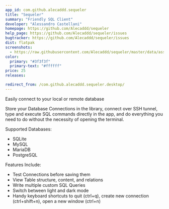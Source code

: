 ```yaml
---
app_id: com.github.alecaddd.sequeler
title: "Sequeler"
summary: "Friendly SQL Client"
developer: "Alessandro Castellani"
homepage: https://github.com/Alecaddd/sequeler
help_page: https://github.com/Alecaddd/sequeler/issues
bugtracker: https://github.com/Alecaddd/sequeler/issues
dist: flatpak
screenshots:
  - https://raw.githubusercontent.com/Alecaddd/sequeler/master/data/assets/screenshots/sequeler-screenshot.png
color:
  primary: "#3f3f3f"
  primary-text: "#ffffff"
price: 25
releases:

redirect_from: /com.github.alecaddd.sequeler.desktop/
---
```


<p>Easily connect to your local or remote database</p>
<p>Store your Database Connections in the library, connect over SSH tunnel, type and execute SQL commands directly in the app, and do everything you need to do without the necessity of opening the terminal.</p>
<p>Supported Databases:</p>
<ul>
<li>SQLite</li>
<li>MySQL</li>
<li>MariaDB</li>
<li>PostgreSQL</li>
</ul>
<p>Features Include:</p>
<ul>
<li>Test Connections before saving them</li>
<li>View Table structure, content, and relations</li>
<li>Write multiple custom SQL Queries</li>
<li>Switch between light and dark mode</li>
<li>Handy keyboard shortcuts to quit (ctrl+q), create new connection (ctrl+shift+n), open a new window (ctrl+n)</li>
</ul>